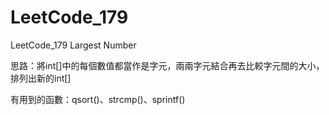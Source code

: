 # LeetCode_179
LeetCode_179 Largest Number

思路：將int[]中的每個數值都當作是字元，兩兩字元結合再去比較字元間的大小，排列出新的int[]

有用到的函數：qsort()、strcmp()、sprintf()
